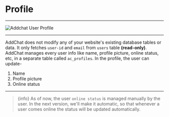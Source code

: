 # Profile

--- 

![Addchat User Profile](https://addchat-docs.classiebit.com/images/profile.jpg "Addchat User Profile")

---


AddChat does not modify any of your website's existing database tables or data. It only fetches `user-id` and `email` from `users` table **(read-only)**. AddChat manages every user info like name, profile picture, online status, etc, in a separate table called `ac_profiles`. In the profile, the user can update-

1. Name
2. Profile picture
3. Online status

---

>{info} As of now, the user `online status` is managed manually by the user. In the next version, we'll make it automatic, so that whenever a user comes online the status will be updated automatically.